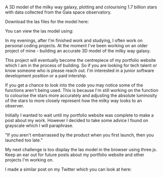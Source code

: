 A 3D model of the milky way galaxy, plotting and colourising 1.7 billion stars with data collected from the Gaia space observatory.

Download the las files for the model here: 

You can view the las model using: 

In my evenings, after I'm finished work and studying, I often work on personal coding projects. At the moment I've been working on an older project of mine - building an accurate 3D model of the milky way galaxy. 

This project will eventually become the centrepiece of my portfolio website which I am in the process of building. So if you are looking for tech talent or know someone who is please reach out. I'm interested in a junior software development position or a paid intership. 

If you get a chance to look into the code you may notice some of the functions aren't being used. This is because I'm still working on the function to colourise the stars more accurately and adjusting the absolute luminosity of the stars to more closely represent how the milky way looks to an observer. 

Initially I wanted to wait until my portfolio website was complete to make a post about my work. However I decided to take some advice I found on grayscale which I will paraphrase. 

"If you aren't embarrassed by the product when you first launch, then you launched too late." 

My next challenge is too display the las model in the browser using three.js. Keep an ear out for future posts about my portfolio website and other projects I'm working on. 

I made a similar post on my Twitter which you can look at here: 
